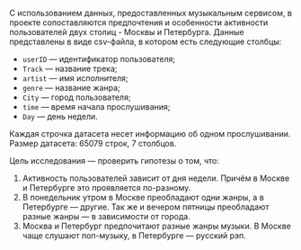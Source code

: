 С использованием данных, предоставленных музыкальным сервисом, в проекте сопоставляются предпочтения и особенности активности пользователей двух столиц - Москвы и Петербурга. Данные представлены в виде csv-файла, в котором есть следующие столбцы:

* `userID` — идентификатор пользователя;
* `Track` — название трека;  
* `artist` — имя исполнителя;
* `genre` — название жанра;
* `City` — город пользователя;
* `time` — время начала прослушивания;
* `Day` — день недели.

Каждая строчка датасета несет информацию об одном прослушивании.
Размер датасета: 65079 строк, 7 столбцов. 

Цель исследования — проверить гипотезы о том, что:
1. Активность пользователей зависит от дня недели. Причём в Москве и Петербурге это проявляется по-разному.
2. В понедельник утром в Москве преобладают одни жанры, а в Петербурге — другие. Так же и вечером пятницы преобладают разные жанры — в зависимости от города.
3. Москва и Петербург предпочитают разные жанры музыки. В Москве чаще слушают поп-музыку, в Петербурге — русский рэп.
